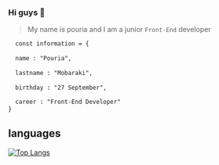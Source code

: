 ### Hi guys 👋
> My name is pouria and I am a junior `Front-End` developer

```diff
  const information = {
  
  name : "Pouria",
  
  lastname : "Mobaraki",
  
  birthday : "27 September",
  
  career : "Front-End Developer"
}
```

## languages
[![Top Langs](https://github-readme-stats.vercel.app/api/top-langs/?username=pouria-mobaraki&layout=donut)](https://github.com/anuraghazra/github-readme-stats)






